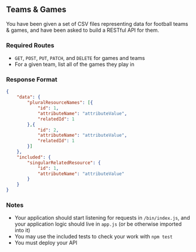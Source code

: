 ## Teams & Games

You have been given a set of CSV files representing data for football teams & games, and have been asked to build a RESTful API for them.

### Required Routes

* `GET`, `POST`, `PUT`, `PATCH`, and `DELETE` for games and teams
* For a given team, list all of the games they play in

### Response Format

```json
{
    "data": {
        "pluralResourceNames": [{
            "id": 1,
            "attributeName": "attributeValue",
            "relatedId": 1
        },{
            "id": 2,
            "attributeName": "attributeValue",
            "relatedId": 1
        }]
    },
    "included": {
        "singularRelatedResource": {
            "id": 1,
            "attributeName": "attributeValue"
        }
    }
}
```

### Notes

* Your application should start listening for requests in `/bin/index.js`, and your application logic should live in `app.js` (or be otherwise imported into it)
* You may use the included tests to check your work with `npm test`
* You must deploy your API

